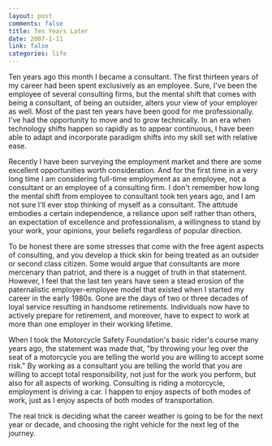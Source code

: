 ```yaml
--- 
layout: post
comments: false
title: Ten Years Later
date: 2007-1-11
link: false
categories: life
---
```

Ten years ago this month I became a consultant. The first thirteen years of my career had been spent exclusively as an employee. Sure, I've been the employee of several consulting firms, but the mental shift that comes with being a consultant, of being an outsider, alters your view of your employer as well. Most of the past ten years have been good for me professionally. I've had the opportunity to move and to grow technically. In an era when technology shifts happen so rapidly as to appear continuous, I have been able to adapt and incorporate paradigm shifts into my skill set with relative ease.

Recently I have been surveying the employment market and there are some excellent opportunities worth consideration. And for the first time in a very long time I am considering full-time employment as an employee, not a consultant or an employee of a consulting firm. I don't remember how long the mental shift from employee to consultant took ten years ago, and I am not sure I'll ever stop thinking of myself as a consultant. The attitude embodies a certain independence, a reliance upon self rather than others, an expectation of excellence and professionalism, a willingness to stand by your work, your opinions, your beliefs regardless of popular direction.

To be honest there are some stresses that come with the free agent aspects of consulting, and you develop a thick skin for being treated as an outsider or second class citizen. Some would argue that consultants are more mercenary than patriot, and there is a nugget of truth in that statement. However, I feel that the last ten years have seen a stead erosion of the paternalistic employer-employee model that existed when I started my career in the early 1980s. Gone are the days of two or three decades of loyal service resulting in handsome retirements. Individuals now have to actively prepare for retirement, and moreover, have to expect to work at more than one employer in their working lifetime.

When I took the Motorcycle Safety Foundation's basic rider's course many years ago, the statement was made that, "by throwing your leg over the seat of a motorcycle you are telling the world you are willing to accept some risk." By working as a consultant you are telling the world that you are willing to accept total responsibility, not just for the work you perform, but also for all aspects of working. Consulting is riding a motorcycle, employment is driving a car. I happen to enjoy aspects of both modes of work, just as I enjoy aspects of both modes of transportation.

The real trick is deciding what the career weather is going to be for the next year or decade, and choosing the right vehicle for the next leg of the journey.
